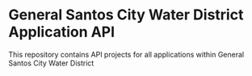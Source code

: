 # General Santos City Water District Application API
This repository contains API projects for all applications within General Santos City Water District
